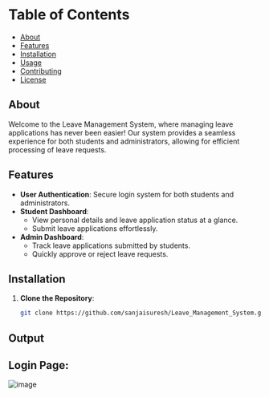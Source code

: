 # Table of Contents

- [About](#about)
- [Features](#features)
- [Installation](#installation)
- [Usage](#usage)
- [Contributing](#contributing)
- [License](#license)

## About
Welcome to the Leave Management System, where managing leave applications has never been easier! Our system provides a seamless experience for both students and administrators, allowing for efficient processing of leave requests.

## Features
- **User Authentication**: Secure login system for both students and administrators.
- **Student Dashboard**:
  - View personal details and leave application status at a glance.
  - Submit leave applications effortlessly.
- **Admin Dashboard**:
  - Track leave applications submitted by students.
  - Quickly approve or reject leave requests.

## Installation
1. **Clone the Repository**:
   ```bash
   git clone https://github.com/sanjaisuresh/Leave_Management_System.git

## Output
## Login Page:
![image](https://github.com/sanjaisuresh/Leave_Management_System/assets/138108982/efc0bf4c-cca1-45bf-8535-bb44aea4dbe9)


